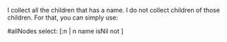 I collect all the children that has a name. I do not collect children of those children. For that, you can simply use:

#allNodes select: [:n | n name isNil not ]